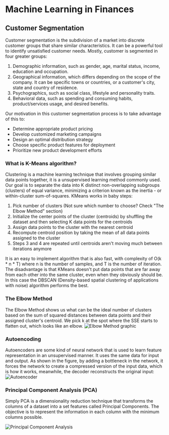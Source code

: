 # Machine Learning in Finances

## Customer Segmentation
Customer segmentation is the subdivision of a market into discrete customer groups that share similar characteristics. It can be a powerful tool to identify unsatisfied customer needs. Mostly, customer is segmented in four greater groups:
1. Demographic information, such as gender, age, marital status, income, education and occupation.
2. Geographical information, which differs depending on the scope of the company. It can be specific towns or countries, or a customer's city, state and country of residence.
3. Psychographics, such as social class, lifestyle and personality traits.
4. Behavioral data, such as spending and consuming habits, product/services usage, and desired benefits.

Our motivation in this customer segmentation process is to take advantage of this to:
- Determine appropriate product pricing
- Develop customized marketing campaigns
- Design an optimal distribution strategy
- Choose specific product features for deployment
- Prioritize new product development efforts

### What is K-Means algorithm?
Clustering is a machine learning technique that involves grouping similar data points together, it is a unsupervised learning method commonly used. Our goal is to separate the data into K distinct non-overlapping subgroups (clusters) of equal variance, minimizing a criterion known as the inertia - or within-cluster sum-of-squares.
KMeans works in baby steps:
1. Pick number of clusters (Not sure which number to choose? Check "The Elbow Method" section)
2. Initialize the center points of the cluster (centroids) by shuffling the dataset and then selecting K data points for the centroids
3. Assign data points to the cluster with the nearest centroid
4. Recompute centroid position by taking the mean of all data points assigned to the cluster
5. Steps 3 and 4 are repeated until centroids aren't moving much between iterations anymore

It is an easy to implement algorithm that is also fast, with complexity of O(k * n * T) where n is the number of samples, and T is the number of iteration. The disadvantage is that KMeans doesn't put data points that are far away from each other into the same cluster, even when they obviously should be. In this case the DBSCAN (Density-based spatial clustering of applications with noise) algorithm performs the best.

### The Elbow Method
The Elbow Method shows us what can be the ideal number of clusters based on the sum of squared distances between data points and their assigned cluster's centroid. We pick k at the spot where the SSE starts to flatten out, which looks like an elbow.
![Elbow Method graphic](https://external-content.duckduckgo.com/iu/?u=https%3A%2F%2Fmedia.geeksforgeeks.org%2Fwp-content%2Fuploads%2F20190606105746%2Finertia.png&f=1&nofb=1)

### Autoencoding
Autoencoders are some kind of neural network that is used to learn feature representation in an unsupervised manner. It uses the same data for input and output. As shown in the figure, by adding a bottleneck in the network, it forces the network to create a compressed version of the input data, which is how it works, meanwhile, the decoder reconstructs the original input:
![Autoencoder](https://miro.medium.com/max/3110/0*uq2_ZipB9TqI9G_k)

### Principal Component Analysis (PCA)
Simply PCA is a dimensionality reduction technique that transforms the columns of a dataset into a set features called Principal Components. The objective is to represent the information in each column with the minimum columns possible.

![Principal Component Analysis](https://external-content.duckduckgo.com/iu/?u=https%3A%2F%2F4.bp.blogspot.com%2F-8yL0y5A5P2c%2FXHC_XVv4yaI%2FAAAAAAAAAPw%2Fr0IMUzkCFmocpVWVXdAv-X8OSZEm1w4FwCLcBGAs%2Fs1600%2Ffig_pca_illu3d.png&f=1&nofb=1)
